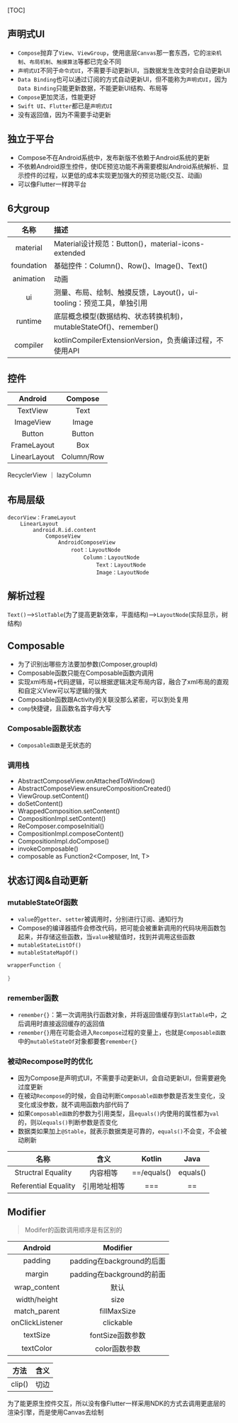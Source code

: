 [TOC]

## 声明式UI
* `Compose`抛弃了`View`、`ViewGroup`，使用底层`Canvas`那一套东西，它的`渲染机制`、`布局机制`、`触摸算法`等都已完全不同
* `声明式UI`不同于`命令式UI`，不需要手动更新UI，当数据发生改变时会自动更新UI
* `Data Binding`也可以通过订阅的方式自动更新UI，但不能称为`声明式UI`，因为`Data Binding`只能更新数据，不能更新UI结构、布局等
* `Compose`更加灵活，性能更好
* `Swift UI`、`Flutter`都已是`声明式UI`
* 没有返回值，因为不需要手动更新

## 独立于平台
* Compose不在Android系统中，发布新版不依赖于Android系统的更新
* 不依赖Android原生控件，使IDE预览功能不再需要模拟Android系统解析、显示控件的过程，以更低的成本实现更加强大的预览功能(交互、动画)
* 可以像Flutter一样跨平台

## 6大group

名称 | 描述
:---: | :---
material | Material设计规范：Button()，material-icons-extended 
foundation | 基础控件：Column()、Row()、Image()、Text() 
animation | 动画 
ui | 测量、布局、绘制、触摸反馈，Layout()，ui-tooling：预览工具，单独引用 
runtime | 底层概念模型(数据结构、状态转换机制)，mutableStateOf()、remember()
compiler | kotlinCompilerExtensionVersion，负责编译过程，不使用API

## 控件
Android | Compose
:---: | :---:
TextView | Text
ImageView | Image
Button | Button
FrameLayout | Box
LinearLayout | Column/Row
RecyclerView ｜ lazyColumn

## 布局层级
```
decorView：FrameLayout
	LinearLayout
		android.R.id.content
			ComposeView
				AndroidComposeView
					root：LayoutNode
						Column：LayoutNode
							Text：LayoutNode
							Image：LayoutNode
```

## 解析过程
`Text()`-->`SlotTable`(为了提高更新效率，平面结构)-->`LayoutNode`(实际显示，树结构)

## Composable
* 为了识别出哪些方法要加参数(Composer,groupId)
* Composable函数只能在Composable函数内调用
* 实现xml布局+代码逻辑，可以根据逻辑决定布局内容，融合了xml布局的直观和自定义View可以写逻辑的强大
* Composable函数跟Activity的关联没那么紧密，可以到处复用
* `comp`快捷键，且函数名首字母大写

### Composable函数状态
* `Composable函数`是无状态的

### 调用栈
* AbstractComposeView.onAttachedToWindow()
* AbstractComposeView.ensureCompositionCreated()
* ViewGroup.setContent()
* doSetContent()
* WrappedComposition.setContent()
* CompositionImpl.setContent()
* ReComposer.composeInitial()
* CompositionImpl.composeContent()
* CompositionImpl.doCompose()
* invokeComposable()
* composable as Function2<Composer, Int, T>

## 状态订阅&自动更新
### mutableStateOf函数
* `value`的`getter`、`setter`被调用时，分别进行订阅、通知行为
* Compose的编译器插件会修改代码，把可能会被重新调用的代码块用函数包起来，并存储这些函数，当`value`被赋值时，找到并调用这些函数
* `mutableStateListOf()`
* `mutableStateMapOf()`
```kotlin
wrapperFunction {
	
}
```

### remember函数
* `remember{}`：第一次调用执行函数对象，并将返回值缓存到`SlatTable`中，之后调用时直接返回缓存的返回值
* `remember{}`用在可能会进入`Recompose`过程的变量上，也就是`Composable函数`中的`mutableStateOf`对象都要套`remember{}`

### 被动Recompose时的优化
* 因为Compose是声明式UI，不需要手动更新UI，会自动更新UI，但需要避免过度更新
* 在被动`Recompose`的时候，会自动判断`Composable函数`参数是否发生变化，没变化或没参数，就不调用函数内部代码了
* 如果`Composable函数`的参数为引用类型，且`equals()`内使用的属性都为`val`的，则以`equals()`判断参数是否变化
* 数据类如果加上`@Stable`，就表示数据类是可靠的，`equals()`不会变，不会被动刷新

名称 | 含义 | Kotlin | Java
:---: | :---: | :---: | :---:
Structral Equality | 内容相等 | ==/equals() | equals()
Referential Equality | 引用地址相等 | === | ==

## Modifier
> Modifer的函数调用顺序是有区别的

Android | Modifier
:---: | :---:
padding | padding在background的后面
margin | padding在background的前面
wrap_content | 默认
width/height | size
match_parent | fillMaxSize
onClickListener | clickable
textSize | fontSize函数参数 
textColor | color函数参数 

方法 | 含义
:---: | :---
clip() | 切边

为了能更原生控件交互，所以没有像Flutter一样采用NDK的方式去调用更底层的渲染引擎，而是使用Canvas去绘制

